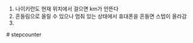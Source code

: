1. 나이키런도 현재 위치에서 걸으면 km가 안뜬다
2. 흔들림으로 올릴 수 있으나 멈춰 있는 상태에서 휴대폰을 흔들면 스텝이 올라감
3.
#   s t e p c o u n t e r  
 